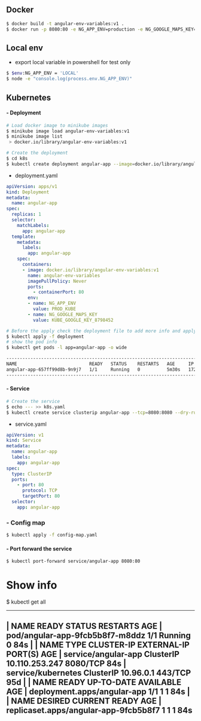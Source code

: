 ## Docker
```bash
$ docker build -t angular-env-variables:v1 .
$ docker run -p 8080:80 -e NG_APP_ENV=production -e NG_GOOGLE_MAPS_KEY=Xav92daXXjaL angular-env-variables:v1
```


## Local env
- export local variable in powershell for test only
```bash
$ $env:NG_APP_ENV = 'LOCAL'
$ node -e "console.log(process.env.NG_APP_ENV)"
```


## Kubernetes
#### - Deployment
```bash
# Load docker image to minikube images  
$ minikube image load angular-env-variables:v1
$ minikube image list
 > docker.io/library/angular-env-variables:v1

# Create the deployment
$ cd k8s
$ kubectl create deployment angular-app --image=docker.io/library/angular-env-variables:v1 --dry-run=client -o yaml > deployment.yaml
```
- deployment.yaml
```yaml
apiVersion: apps/v1
kind: Deployment
metadata:
  name: angular-app
spec:
  replicas: 1
  selector:
    matchLabels:
      app: angular-app
  template:
    metadata:
      labels:
        app: angular-app
    spec:
      containers:
      - image: docker.io/library/angular-env-variables:v1
        name: angular-env-variables
        imagePullPolicy: Never
        ports:
          - containerPort: 80
        env:
        - name: NG_APP_ENV
          value: PROD_KUBE
        - name: NG_GOOGLE_MAPS_KEY
          value: KUBE_GOOGLE_KEY_8798452
```


```bash
# Before the apply check the deployment file to add more info and apply the deployment
$ kubectl apply -f deployment
# show the pod info
$ kubectl get pods -l app=angular-app -o wide

------------------------------------------------------------------------------------------------------------------------
NAME                           READY   STATUS    RESTARTS   AGE     IP           NODE       NOMINATED NODE   READINESS GATES
angular-app-657ff99d8b-9n9j7   1/1     Running   0          5m30s   172.17.0.2   minikube   <none>           <none>
------------------------------------------------------------------------------------------------------------------------
```

#### - Service
```bash
# Create the service
$ echo --- >> k8s.yaml
$ kubectl create service clusterip angular-app --tcp=8080:8080 --dry-run=client -o=yaml >> service.yaml
```
- service.yaml
```yaml
apiVersion: v1
kind: Service
metadata:
  name: angular-app
  labels:
    app: angular-app
spec:
  type: ClusterIP
  ports:
    - port: 80
      protocol: TCP
      targetPort: 80
  selector:
    app: angular-app

```

### - Config map
```bash
$ kubectl apply -f config-map.yaml
```

#### - Port forward the service
```bash
$ kubectl port-forward service/angular-app 8080:80
```


# Show info
$ kubectl get all

------------------------------------------------------------------------------------------------------------------------
| NAME                                  READY   STATUS    RESTARTS   AGE
| pod/angular-app-9fcb5b8f7-m8ddz   1/1     Running   0          84s
| 
| NAME                      TYPE        CLUSTER-IP       EXTERNAL-IP   PORT(S)    AGE
| service/angular-app   ClusterIP   10.110.253.247   <none>        8080/TCP   84s
| service/kubernetes        ClusterIP   10.96.0.1        <none>        443/TCP    95d
| 
| NAME                              READY   UP-TO-DATE   AVAILABLE   AGE
| deployment.apps/angular-app   1/1     1            1           84s
| 
| NAME                                        DESIRED   CURRENT   READY   AGE
| replicaset.apps/angular-app-9fcb5b8f7   1         1         1       84s
------------------------------------------------------------------------------------------------------------------------




```


